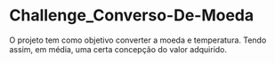 # Challenge_Converso-De-Moeda
O projeto tem como objetivo converter a moeda e temperatura. Tendo assim, em média, uma certa concepção do valor adquirido.





